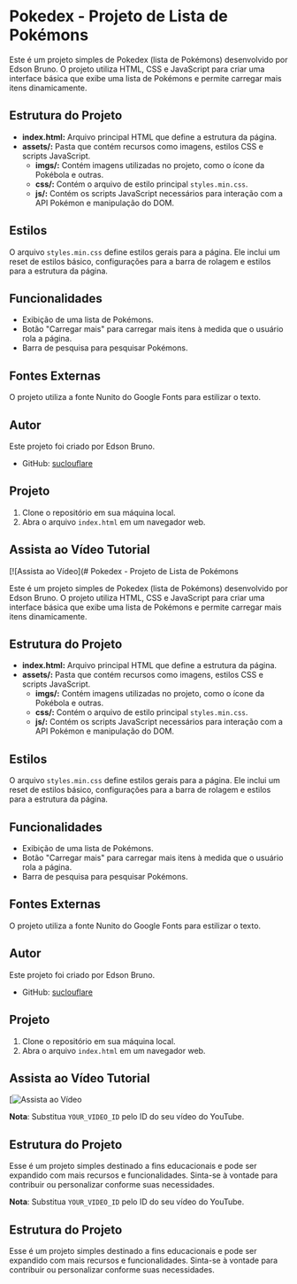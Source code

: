 # Pokedex - Projeto de Lista de Pokémons

Este é um projeto simples de Pokedex (lista de Pokémons) desenvolvido por Edson Bruno. O projeto utiliza HTML, CSS e JavaScript para criar uma interface básica que exibe uma lista de Pokémons e permite carregar mais itens dinamicamente.

## Estrutura do Projeto

- **index.html:** Arquivo principal HTML que define a estrutura da página.
- **assets/:** Pasta que contém recursos como imagens, estilos CSS e scripts JavaScript.
  - **imgs/:** Contém imagens utilizadas no projeto, como o ícone da Pokébola e outras.
  - **css/:** Contém o arquivo de estilo principal `styles.min.css`.
  - **js/:** Contém os scripts JavaScript necessários para interação com a API Pokémon e manipulação do DOM.

## Estilos

O arquivo `styles.min.css` define estilos gerais para a página. Ele inclui um reset de estilos básico, configurações para a barra de rolagem e estilos para a estrutura da página.

## Funcionalidades

- Exibição de uma lista de Pokémons.
- Botão "Carregar mais" para carregar mais itens à medida que o usuário rola a página.
- Barra de pesquisa para pesquisar Pokémons.

## Fontes Externas

O projeto utiliza a fonte Nunito do Google Fonts para estilizar o texto.

## Autor

Este projeto foi criado por Edson Bruno.

- GitHub: [suclouflare](https://github.com/suclouflare)

## Projeto

1. Clone o repositório em sua máquina local.
2. Abra o arquivo `index.html` em um navegador web.

## Assista ao Vídeo Tutorial

[![Assista ao Vídeo](# Pokedex - Projeto de Lista de Pokémons

Este é um projeto simples de Pokedex (lista de Pokémons) desenvolvido por Edson Bruno. O projeto utiliza HTML, CSS e JavaScript para criar uma interface básica que exibe uma lista de Pokémons e permite carregar mais itens dinamicamente.

## Estrutura do Projeto

- **index.html:** Arquivo principal HTML que define a estrutura da página.
- **assets/:** Pasta que contém recursos como imagens, estilos CSS e scripts JavaScript.
  - **imgs/:** Contém imagens utilizadas no projeto, como o ícone da Pokébola e outras.
  - **css/:** Contém o arquivo de estilo principal `styles.min.css`.
  - **js/:** Contém os scripts JavaScript necessários para interação com a API Pokémon e manipulação do DOM.

## Estilos

O arquivo `styles.min.css` define estilos gerais para a página. Ele inclui um reset de estilos básico, configurações para a barra de rolagem e estilos para a estrutura da página.

## Funcionalidades

- Exibição de uma lista de Pokémons.
- Botão "Carregar mais" para carregar mais itens à medida que o usuário rola a página.
- Barra de pesquisa para pesquisar Pokémons.

## Fontes Externas

O projeto utiliza a fonte Nunito do Google Fonts para estilizar o texto.

## Autor

Este projeto foi criado por Edson Bruno.

- GitHub: [suclouflare](https://github.com/suclouflare)

## Projeto

1. Clone o repositório em sua máquina local.
2. Abra o arquivo `index.html` em um navegador web.

## Assista ao Vídeo Tutorial

[![Assista ao Vídeo](https://www.youtube.com/watch?v=479mhBa3rr0)

**Nota**: Substitua `YOUR_VIDEO_ID` pelo ID do seu vídeo do YouTube.

## Estrutura do Projeto

Esse é um projeto simples destinado a fins educacionais e pode ser expandido com mais recursos e funcionalidades. Sinta-se à vontade para contribuir ou personalizar conforme suas necessidades.


**Nota**: Substitua `YOUR_VIDEO_ID` pelo ID do seu vídeo do YouTube.

## Estrutura do Projeto

Esse é um projeto simples destinado a fins educacionais e pode ser expandido com mais recursos e funcionalidades. Sinta-se à vontade para contribuir ou personalizar conforme suas necessidades.
